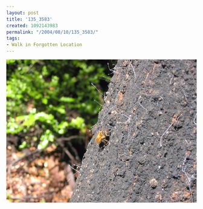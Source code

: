 ```yaml
---
layout: post
title: '135_3583'
created: 1092143983
permalink: "/2004/08/10/135_3583/"
tags:
- Walk in Forgotten Location
---
```


<img src="/image/images/135_3583-1230.jpg"/>

